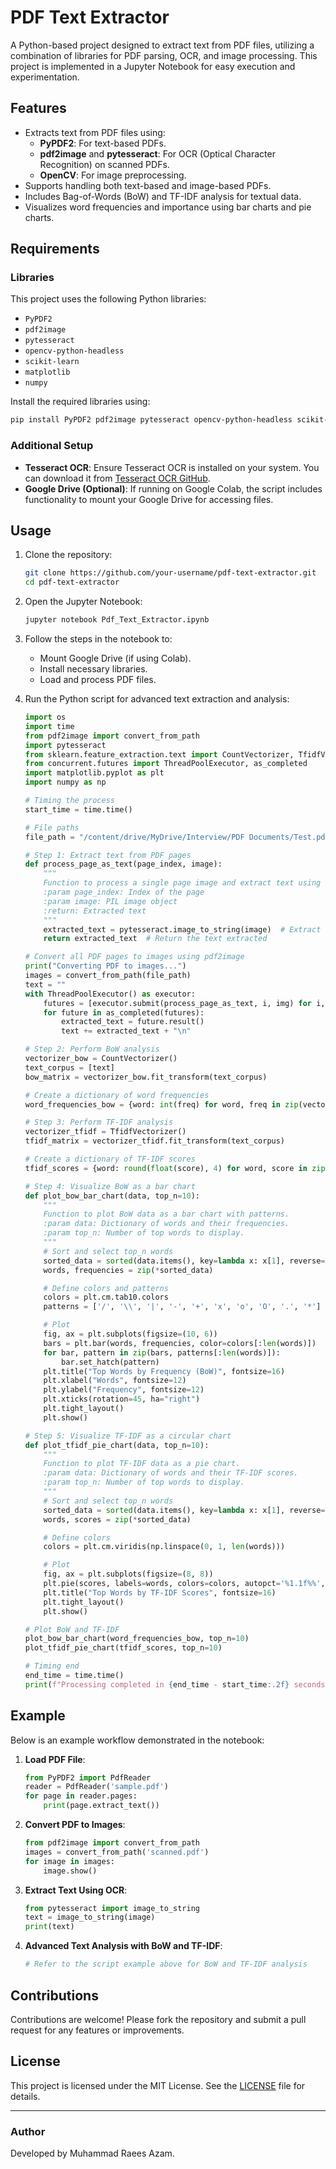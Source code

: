 # PDF Text Extractor

A Python-based project designed to extract text from PDF files, utilizing a combination of libraries for PDF parsing, OCR, and image processing. This project is implemented in a Jupyter Notebook for easy execution and experimentation.

## Features

- Extracts text from PDF files using:
  - **PyPDF2**: For text-based PDFs.
  - **pdf2image** and **pytesseract**: For OCR (Optical Character Recognition) on scanned PDFs.
  - **OpenCV**: For image preprocessing.
- Supports handling both text-based and image-based PDFs.
- Includes Bag-of-Words (BoW) and TF-IDF analysis for textual data.
- Visualizes word frequencies and importance using bar charts and pie charts.

## Requirements

### Libraries
This project uses the following Python libraries:
- `PyPDF2`
- `pdf2image`
- `pytesseract`
- `opencv-python-headless`
- `scikit-learn`
- `matplotlib`
- `numpy`

Install the required libraries using:
```bash
pip install PyPDF2 pdf2image pytesseract opencv-python-headless scikit-learn matplotlib numpy
```

### Additional Setup
- **Tesseract OCR**:
  Ensure Tesseract OCR is installed on your system. You can download it from [Tesseract OCR GitHub](https://github.com/tesseract-ocr/tesseract).
- **Google Drive (Optional)**:
  If running on Google Colab, the script includes functionality to mount your Google Drive for accessing files.

## Usage

1. Clone the repository:
   ```bash
   git clone https://github.com/your-username/pdf-text-extractor.git
   cd pdf-text-extractor
   ```

2. Open the Jupyter Notebook:
   ```bash
   jupyter notebook Pdf_Text_Extractor.ipynb
   ```

3. Follow the steps in the notebook to:
   - Mount Google Drive (if using Colab).
   - Install necessary libraries.
   - Load and process PDF files.

4. Run the Python script for advanced text extraction and analysis:
   ```python
   import os
   import time
   from pdf2image import convert_from_path
   import pytesseract
   from sklearn.feature_extraction.text import CountVectorizer, TfidfVectorizer
   from concurrent.futures import ThreadPoolExecutor, as_completed
   import matplotlib.pyplot as plt
   import numpy as np

   # Timing the process
   start_time = time.time()

   # File paths
   file_path = "/content/drive/MyDrive/Interview/PDF Documents/Test.pdf"  # Input PDF file path

   # Step 1: Extract text from PDF pages
   def process_page_as_text(page_index, image):
       """
       Function to process a single page image and extract text using OCR.
       :param page_index: Index of the page
       :param image: PIL image object
       :return: Extracted text
       """
       extracted_text = pytesseract.image_to_string(image)  # Extract text using Tesseract OCR
       return extracted_text  # Return the text extracted

   # Convert all PDF pages to images using pdf2image
   print("Converting PDF to images...")
   images = convert_from_path(file_path)
   text = ""
   with ThreadPoolExecutor() as executor:
       futures = [executor.submit(process_page_as_text, i, img) for i, img in enumerate(images)]
       for future in as_completed(futures):
           extracted_text = future.result()
           text += extracted_text + "\n"

   # Step 2: Perform BoW analysis
   vectorizer_bow = CountVectorizer()
   text_corpus = [text]
   bow_matrix = vectorizer_bow.fit_transform(text_corpus)

   # Create a dictionary of word frequencies
   word_frequencies_bow = {word: int(freq) for word, freq in zip(vectorizer_bow.get_feature_names_out(), bow_matrix.toarray()[0])}

   # Step 3: Perform TF-IDF analysis
   vectorizer_tfidf = TfidfVectorizer()
   tfidf_matrix = vectorizer_tfidf.fit_transform(text_corpus)

   # Create a dictionary of TF-IDF scores
   tfidf_scores = {word: round(float(score), 4) for word, score in zip(vectorizer_tfidf.get_feature_names_out(), tfidf_matrix.toarray()[0])}

   # Step 4: Visualize BoW as a bar chart
   def plot_bow_bar_chart(data, top_n=10):
       """
       Function to plot BoW data as a bar chart with patterns.
       :param data: Dictionary of words and their frequencies.
       :param top_n: Number of top words to display.
       """
       # Sort and select top_n words
       sorted_data = sorted(data.items(), key=lambda x: x[1], reverse=True)[:top_n]
       words, frequencies = zip(*sorted_data)

       # Define colors and patterns
       colors = plt.cm.tab10.colors
       patterns = ['/', '\\', '|', '-', '+', 'x', 'o', 'O', '.', '*']

       # Plot
       fig, ax = plt.subplots(figsize=(10, 6))
       bars = plt.bar(words, frequencies, color=colors[:len(words)])
       for bar, pattern in zip(bars, patterns[:len(words)]):
           bar.set_hatch(pattern)
       plt.title("Top Words by Frequency (BoW)", fontsize=16)
       plt.xlabel("Words", fontsize=12)
       plt.ylabel("Frequency", fontsize=12)
       plt.xticks(rotation=45, ha="right")
       plt.tight_layout()
       plt.show()

   # Step 5: Visualize TF-IDF as a circular chart
   def plot_tfidf_pie_chart(data, top_n=10):
       """
       Function to plot TF-IDF data as a pie chart.
       :param data: Dictionary of words and their TF-IDF scores.
       :param top_n: Number of top words to display.
       """
       # Sort and select top_n words
       sorted_data = sorted(data.items(), key=lambda x: x[1], reverse=True)[:top_n]
       words, scores = zip(*sorted_data)

       # Define colors
       colors = plt.cm.viridis(np.linspace(0, 1, len(words)))

       # Plot
       fig, ax = plt.subplots(figsize=(8, 8))
       plt.pie(scores, labels=words, colors=colors, autopct='%1.1f%%', startangle=140)
       plt.title("Top Words by TF-IDF Scores", fontsize=16)
       plt.tight_layout()
       plt.show()

   # Plot BoW and TF-IDF
   plot_bow_bar_chart(word_frequencies_bow, top_n=10)
   plot_tfidf_pie_chart(tfidf_scores, top_n=10)

   # Timing end
   end_time = time.time()
   print(f"Processing completed in {end_time - start_time:.2f} seconds")
   ```

## Example

Below is an example workflow demonstrated in the notebook:

1. **Load PDF File**:
   ```python
   from PyPDF2 import PdfReader
   reader = PdfReader('sample.pdf')
   for page in reader.pages:
       print(page.extract_text())
   ```

2. **Convert PDF to Images**:
   ```python
   from pdf2image import convert_from_path
   images = convert_from_path('scanned.pdf')
   for image in images:
       image.show()
   ```

3. **Extract Text Using OCR**:
   ```python
   from pytesseract import image_to_string
   text = image_to_string(image)
   print(text)
   ```

4. **Advanced Text Analysis with BoW and TF-IDF**:
   ```python
   # Refer to the script example above for BoW and TF-IDF analysis
   ```

## Contributions

Contributions are welcome! Please fork the repository and submit a pull request for any features or improvements.

## License

This project is licensed under the MIT License. See the [LICENSE](LICENSE) file for details.

---

### Author

Developed by Muhammad Raees Azam.
